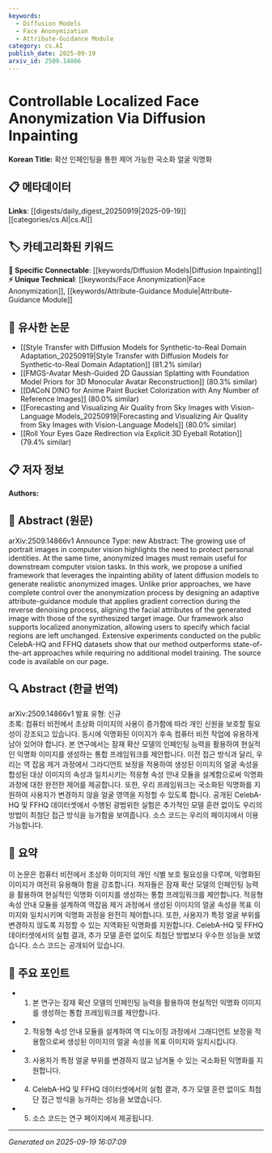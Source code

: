 ```yaml
---
keywords:
  - Diffusion Models
  - Face Anonymization
  - Attribute-Guidance Module
category: cs.AI
publish_date: 2025-09-19
arxiv_id: 2509.14866
---
```


<!-- KEYWORD_LINKING_METADATA:
{
  "processed_timestamp": "2025-09-22 21:51:21.544370",
  "vocabulary_version": "1.0",
  "selected_keywords": [
    "Diffusion Models",
    "Face Anonymization",
    "Attribute-Guidance Module"
  ],
  "rejected_keywords": [
    "Computer Vision"
  ],
  "similarity_scores": {
    "Diffusion Models": 0.82,
    "Face Anonymization": 0.78,
    "Attribute-Guidance Module": 0.75
  },
  "extraction_method": "AI_prompt_based",
  "budget_applied": true
}
-->


# Controllable Localized Face Anonymization Via Diffusion Inpainting

**Korean Title:** 확산 인페인팅을 통한 제어 가능한 국소화 얼굴 익명화

## 📋 메타데이터

**Links**: [[digests/daily_digest_20250919|2025-09-19]]   [[categories/cs.AI|cs.AI]]

## 🏷️ 카테고리화된 키워드
**🔗 Specific Connectable**: [[keywords/Diffusion Models|Diffusion Inpainting]]
**⚡ Unique Technical**: [[keywords/Face Anonymization|Face Anonymization]], [[keywords/Attribute-Guidance Module|Attribute-Guidance Module]]

## 🔗 유사한 논문
- [[Style Transfer with Diffusion Models for Synthetic-to-Real Domain Adaptation_20250919|Style Transfer with Diffusion Models for Synthetic-to-Real Domain Adaptation]] (81.2% similar)
- [[FMGS-Avatar Mesh-Guided 2D Gaussian Splatting with Foundation Model Priors for 3D Monocular Avatar Reconstruction]] (80.3% similar)
- [[DACoN DINO for Anime Paint Bucket Colorization with Any Number of Reference Images]] (80.0% similar)
- [[Forecasting and Visualizing Air Quality from Sky Images with Vision-Language Models_20250919|Forecasting and Visualizing Air Quality from Sky Images with Vision-Language Models]] (80.0% similar)
- [[Roll Your Eyes Gaze Redirection via Explicit 3D Eyeball Rotation]] (79.4% similar)

## 📋 저자 정보

**Authors:** 

## 📄 Abstract (원문)

arXiv:2509.14866v1 Announce Type: new 
Abstract: The growing use of portrait images in computer vision highlights the need to protect personal identities. At the same time, anonymized images must remain useful for downstream computer vision tasks. In this work, we propose a unified framework that leverages the inpainting ability of latent diffusion models to generate realistic anonymized images. Unlike prior approaches, we have complete control over the anonymization process by designing an adaptive attribute-guidance module that applies gradient correction during the reverse denoising process, aligning the facial attributes of the generated image with those of the synthesized target image. Our framework also supports localized anonymization, allowing users to specify which facial regions are left unchanged. Extensive experiments conducted on the public CelebA-HQ and FFHQ datasets show that our method outperforms state-of-the-art approaches while requiring no additional model training. The source code is available on our page.

## 🔍 Abstract (한글 번역)

arXiv:2509.14866v1 발표 유형: 신규  
초록: 컴퓨터 비전에서 초상화 이미지의 사용이 증가함에 따라 개인 신원을 보호할 필요성이 강조되고 있습니다. 동시에 익명화된 이미지가 후속 컴퓨터 비전 작업에 유용하게 남아 있어야 합니다. 본 연구에서는 잠재 확산 모델의 인페인팅 능력을 활용하여 현실적인 익명화 이미지를 생성하는 통합 프레임워크를 제안합니다. 이전 접근 방식과 달리, 우리는 역 잡음 제거 과정에서 그라디언트 보정을 적용하여 생성된 이미지의 얼굴 속성을 합성된 대상 이미지의 속성과 일치시키는 적응형 속성 안내 모듈을 설계함으로써 익명화 과정에 대한 완전한 제어를 제공합니다. 또한, 우리 프레임워크는 국소화된 익명화를 지원하여 사용자가 변경하지 않을 얼굴 영역을 지정할 수 있도록 합니다. 공개된 CelebA-HQ 및 FFHQ 데이터셋에서 수행된 광범위한 실험은 추가적인 모델 훈련 없이도 우리의 방법이 최첨단 접근 방식을 능가함을 보여줍니다. 소스 코드는 우리의 페이지에서 이용 가능합니다.

## 📝 요약

이 논문은 컴퓨터 비전에서 초상화 이미지의 개인 식별 보호 필요성을 다루며, 익명화된 이미지가 여전히 유용해야 함을 강조합니다. 저자들은 잠재 확산 모델의 인페인팅 능력을 활용하여 현실적인 익명화 이미지를 생성하는 통합 프레임워크를 제안합니다. 적응형 속성 안내 모듈을 설계하여 역잡음 제거 과정에서 생성된 이미지의 얼굴 속성을 목표 이미지와 일치시키며 익명화 과정을 완전히 제어합니다. 또한, 사용자가 특정 얼굴 부위를 변경하지 않도록 지정할 수 있는 지역화된 익명화를 지원합니다. CelebA-HQ 및 FFHQ 데이터셋에서의 실험 결과, 추가 모델 훈련 없이도 최첨단 방법보다 우수한 성능을 보였습니다. 소스 코드는 공개되어 있습니다.

## 🎯 주요 포인트

- 1. 본 연구는 잠재 확산 모델의 인페인팅 능력을 활용하여 현실적인 익명화 이미지를 생성하는 통합 프레임워크를 제안합니다.

- 2. 적응형 속성 안내 모듈을 설계하여 역 디노이징 과정에서 그래디언트 보정을 적용함으로써 생성된 이미지의 얼굴 속성을 목표 이미지와 일치시킵니다.

- 3. 사용자가 특정 얼굴 부위를 변경하지 않고 남겨둘 수 있는 국소화된 익명화를 지원합니다.

- 4. CelebA-HQ 및 FFHQ 데이터셋에서의 실험 결과, 추가 모델 훈련 없이도 최첨단 접근 방식을 능가하는 성능을 보였습니다.

- 5. 소스 코드는 연구 페이지에서 제공됩니다.

---

*Generated on 2025-09-19 16:07:09*